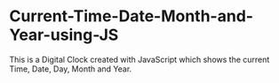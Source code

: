 # Current-Time-Date-Month-and-Year-using-JS
This is a Digital Clock created with JavaScript which shows the current Time, Date, Day, Month and Year.
